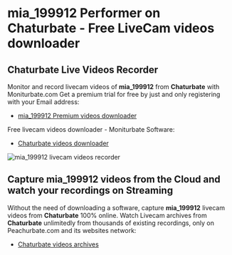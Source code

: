 # mia_199912 Performer on Chaturbate - Free LiveCam videos downloader

## Chaturbate Live Videos Recorder

Monitor and record livecam videos of **mia_199912** from **Chaturbate** with Moniturbate.com
Get a premium trial for free by just and only registering with your Email address:
* [mia_199912 Premium videos downloader](https://moniturbate.com/request-demo-licence-key.html)

Free livecam videos downloader - Moniturbate Software:
* [Chaturbate videos downloader](https://moniturbate.com/moniturbate-download-software.html)

![mia_199912 livecam videos recorder](https://peachurnet.com/templates/moniturbate-software.png)


## Capture mia_199912 videos from the Cloud and watch your recordings on Streaming

Without the need of downloading a software, capture **mia_199912** livecam videos from **Chaturbate** 100% online.
Watch Livecam archives from **Chaturbate** unlimitedly from thousands of existing recordings, only on Peachurbate.com and its websites network:
* [Chaturbate videos archives](https://peachurnet.com/)